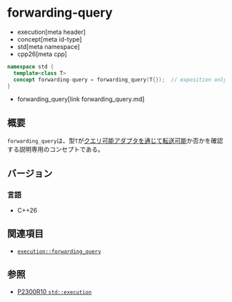 # forwarding-query
* execution[meta header]
* concept[meta id-type]
* std[meta namespace]
* cpp26[meta cpp]

```cpp
namespace std {
  template<class T>
  concept forwarding-query = forwarding_query(T{});  // exposition only
}
```
* forwarding_query[link forwarding_query.md]

## 概要
`forwarding_query`は、型`T`が[クエリ可能アダプタを通じて転送可能](forwarding_query.md)か否かを確認する説明専用のコンセプトである。


## バージョン
### 言語
- C++26


## 関連項目
- [`execution::forwarding_query`](forwarding_query.md)


## 参照
- [P2300R10 `std::execution`](https://www.open-std.org/jtc1/sc22/wg21/docs/papers/2024/p2300r10.html)
